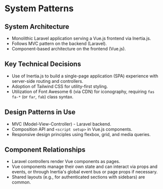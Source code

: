 # System Patterns

## System Architecture

- Monolithic Laravel application serving a Vue.js frontend via Inertia.js.
- Follows MVC pattern on the backend (Laravel).
- Component-based architecture on the frontend (Vue.js).

## Key Technical Decisions

- Use of Inertia.js to build a single-page application (SPA) experience with server-side routing and controllers.
- Adoption of Tailwind CSS for utility-first styling.
- Utilization of Font Awesome 6 (via CDN) for iconography, requiring `fas fa-*` (or `far`, `fab`) class syntax.

## Design Patterns in Use

- MVC (Model-View-Controller) - Laravel backend.
- Composition API and `<script setup>` in Vue.js components.
- Responsive design principles using flexbox, grid, and media queries.

## Component Relationships

- Laravel controllers render Vue components as pages.
- Vue components manage their own state and can interact via props and events, or through Inertia's global event bus or page props if necessary.
- Shared layouts (e.g., for authenticated sections with sidebars) are common. 